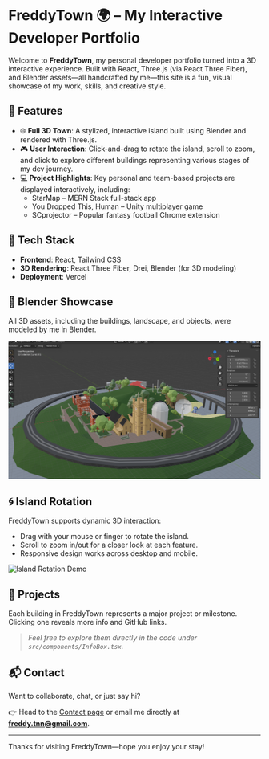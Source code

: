 # FreddyTown 🌍 – My Interactive Developer Portfolio

Welcome to **FreddyTown**, my personal developer portfolio turned into a 3D interactive experience. Built with React, Three.js (via React Three Fiber), and Blender assets—all handcrafted by me—this site is a fun, visual showcase of my work, skills, and creative style.

## 🚀 Features

- 🌐 **Full 3D Town**: A stylized, interactive island built using Blender and rendered with Three.js.
- 🎮 **User Interaction**: Click-and-drag to rotate the island, scroll to zoom, and click to explore different buildings representing various stages of my dev journey.
- 💻 **Project Highlights**: Key personal and team-based projects are displayed interactively, including:
  - StarMap – MERN Stack full-stack app
  - You Dropped This, Human – Unity multiplayer game
  - SCprojector – Popular fantasy football Chrome extension

## 🧠 Tech Stack

- **Frontend**: React, Tailwind CSS
- **3D Rendering**: React Three Fiber, Drei, Blender (for 3D modeling)
- **Deployment**: Vercel

## 🎨 Blender Showcase

All 3D assets, including the buildings, landscape, and objects, were modeled by me in Blender.

![Island Rotation Demo](./src/assets/Images/PortfolioBlender.png)


## 🌀 Island Rotation

FreddyTown supports dynamic 3D interaction:

- Drag with your mouse or finger to rotate the island.
- Scroll to zoom in/out for a closer look at each feature.
- Responsive design works across desktop and mobile.

![Island Rotation Demo](./src/assets/Images/Rotation.gif)


## 📂 Projects

Each building in FreddyTown represents a major project or milestone. Clicking one reveals more info and GitHub links.

> _Feel free to explore them directly in the code under `src/components/InfoBox.tsx`._

## 📬 Contact

Want to collaborate, chat, or just say hi?

👉 Head to the [Contact page](https://freddytown.vercel.app) or email me directly at **freddy.tnn@gmail.com**.

---

Thanks for visiting FreddyTown—hope you enjoy your stay!
